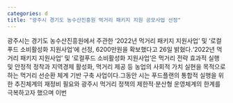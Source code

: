 ```yaml
---
categories: d
title: "광주시 경기도 농수산진흥원 먹거리 패키지 지원 공모사업 선정"
---
```

광주시는 경기도 농수산진흥원에서 주관한 ‘2022년 먹거리 패키지 지원사업’ 및 ‘로컬푸드 소비활성화 지원사업’에 선정, 6200만원을 확보했다고 26일 밝혔다.‘2022년 먹거리 패키지 지원사업’ 및 ‘로컬푸드 소비활성화 지원사업’은 먹거리 전략 효과적 실행 및 안정적 정착과 지역경제 활성화, 먹거리 제공 등 농업의 사회적 가치 실현을 목적으로 하는 먹거리 선순환 체계 기반 구축 사업이다.그동안 시는 푸드플랜의 통합적 실행을 위한 추진체계의 재정비 필요와 광주시 먹거리 정책의 제한적‧분산형 운영체계의 한계를 극복하고자 했으며 이번